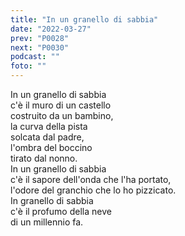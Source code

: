 ```yaml
---
title: "In un granello di sabbia"
date: "2022-03-27"
prev: "P0028"
next: "P0030"
podcast: ""
foto: ""
---
```


In un granello di sabbia  
c'è il muro di un castello  
costruito da un bambino,  
la curva della pista  
solcata dal padre,  
l'ombra del boccino  
tirato dal nonno.  
In un granello di sabbia  
c'è il sapore dell'onda che l'ha portato,  
l'odore del granchio che lo ho pizzicato.  
In granello di sabbia  
c'è il profumo della neve  
di un millennio fa.  
